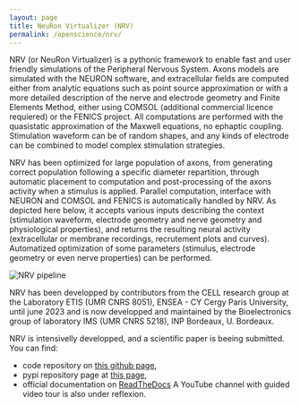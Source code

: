 ```yaml
---
layout: page
title: NeuRon Virtualizer (NRV)
permalink: /openscience/nrv/
---
```


NRV (or NeuRon Virtualizer) is a pythonic framework to enable fast and user friendly simulations of the Peripheral Nervous System. Axons models are simulated with the NEURON software, and extracellular fields are computed either from analytic equations such as point source approximation or with a more detailed description of the nerve and electrode geometry and Finite Elements Method, either using COMSOL (additional commercial licence requiered) or the FENICS project. All computations are performed with the quasistatic approximation of the Maxwell equations, no ephaptic coupling. Stimulation waveform can be of random shapes, and any kinds of electrode can be combined to model complex stimulation strategies.

NRV has been optimized for large population of axons, from generating correct population following a specific diameter repartition, through automatic placement to computation and post-processing of the axons activity when a stimulus is applied. Parallel computation, interface with NEURON and COMSOL and FENICS is automatically handled by NRV. As depicted here below, it accepts various inputs describing the context (stimulation waveform, electrode geometry and nerve geometry and physiological properties), and returns the resulting neural activity (extracellular or membrane recordings, recrutement plots and curves). Automatized optimization of some parameters (stimulus, electrode geometry or even nerve properties) can be performed.

![NRV pipeline](../../assets/images/NRV.png)

NRV has been developped by contributors from the CELL research group at the Laboratory ETIS (UMR CNRS 8051), ENSEA - CY Cergy Paris University, until june 2023 and is now developped and maintained by the Bioelectronics group of laboratory IMS (UMR CNRS 5218), INP Bordeaux, U. Bordeaux.

NRV is intensivelly developped, and a scientific paper is beeing submitted. You can find:
* code repository on [this github page][nrv-github],
* pypi repository page at [this page][nrv-pypi],
* official documentation on [ReadTheDocs][nrv-readthedocs]
A YouTube channel with 
guided video tour is also under reflexion.

[nrv-github]: https://github.com/fkolbl/NRV
[nrv-pypi]: https://pypi.org/project/nrv-py/
[nrv-readthedocs]: https://nrv.readthedocs.io/en/latest/